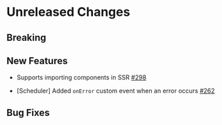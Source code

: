 # Unreleased Changes

## Breaking

## New Features

- Supports importing components in SSR [#298](https://github.com/nylas/components/pull/298)

- [Scheduler] Added `onError` custom event when an error occurs [#262](https://github.com/nylas/components/pull/262)

## Bug Fixes
